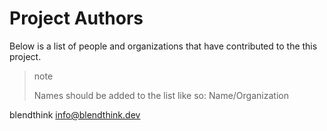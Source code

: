 # Project Authors

Below is a list of people and organizations that have contributed to the this project.

> note
>
> Names should be added to the list like so: Name/Organization <email address>

blendthink <info@blendthink.dev>
